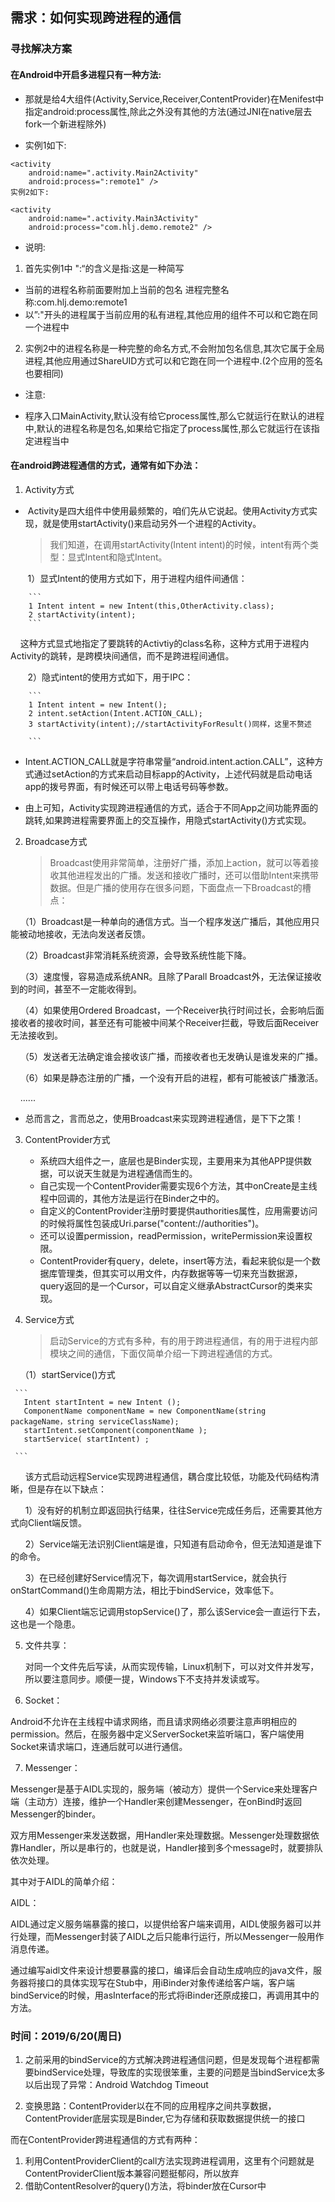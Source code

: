 
## 需求：如何实现跨进程的通信
### 寻找解决方案


#### 在Android中开启多进程只有一种方法:

* 那就是给4大组件(Activity,Service,Receiver,ContentProvider)在Menifest中指定android:process属性,除此之外没有其他的方法(通过JNI在native层去fork一个新进程除外)

* 实例1如下:

```
<activity
    android:name=".activity.Main2Activity"
    android:process=":remote1" />
实例2如下:

<activity
    android:name=".activity.Main3Activity"
    android:process="com.hlj.demo.remote2" />

```
* 说明:
1. 首先实例1中 ":“的含义是指:这是一种简写
+ 当前的进程名称前面要附加上当前的包名 进程完整名称:com.hlj.demo:remote1
+ 以”:"开头的进程属于当前应用的私有进程,其他应用的组件不可以和它跑在同一个进程中
2. 实例2中的进程名称是一种完整的命名方式,不会附加包名信息,其次它属于全局进程,其他应用通过ShareUID方式可以和它跑在同一个进程中.(2个应用的签名也要相同)

* 注意:

+ 程序入口MainActivity,默认没有给它process属性,那么它就运行在默认的进程中,默认的进程名称是包名,如果给它指定了process属性,那么它就运行在该指定进程当中

#### 在android跨进程通信的方式，通常有如下办法：

1. Activity方式

*  Activity是四大组件中使用最频繁的，咱们先从它说起。使用Activity方式实现，就是使用startActivity()来启动另外一个进程的Activity。

    > 我们知道，在调用startActivity(Intent intent)的时候，intent有两个类型：显式Intent和隐式Intent。

       1）显式Intent的使用方式如下，用于进程内组件间通信：

        ```
        1 Intent intent = new Intent(this,OtherActivity.class);
        2 startActivity(intent);
        ```
   
       这种方式显式地指定了要跳转的Activtiy的class名称，这种方式用于进程内Activity的跳转，是跨模块间通信，而不是跨进程间通信。

       2）隐式intent的使用方式如下，用于IPC：

        ```
        1 Intent intent = new Intent();
        2 intent.setAction(Intent.ACTION_CALL);
        3 startActivity(intent);//startActivityForResult()同样，这里不赘述

        ```

   * Intent.ACTION_CALL就是字符串常量“android.intent.action.CALL”，这种方式通过setAction的方式来启动目标app的Activity，上述代码就是启动电话app的拨号界面，有时候还可以带上电话号码等参数。

   * 由上可知，Activity实现跨进程通信的方式，适合于不同App之间功能界面的跳转,如果跨进程需要界面上的交互操作，用隐式startActivity()方式实现。


2. Broadcase方式

    >  Broadcast使用非常简单，注册好广播，添加上action，就可以等着接收其他进程发出的广播。发送和接收广播时，还可以借助Intent来携带数据。但是广播的使用存在很多问题，下面盘点一下Broadcast的槽点：

    （1）Broadcast是一种单向的通信方式。当一个程序发送广播后，其他应用只能被动地接收，无法向发送者反馈。

    （2）Broadcast非常消耗系统资源，会导致系统性能下降。

    （3）速度慢，容易造成系统ANR。且除了Parall Broadcast外，无法保证接收到的时间，甚至不一定能收得到。

    （4）如果使用Ordered Broadcast，一个Receiver执行时间过长，会影响后面接收者的接收时间，甚至还有可能被中间某个Receiver拦截，导致后面Receiver无法接收到。

    （5）发送者无法确定谁会接收该广播，而接收者也无发确认是谁发来的广播。

    （6）如果是静态注册的广播，一个没有开启的进程，都有可能被该广播激活。

     ......

   * 总而言之，言而总之，使用Broadcast来实现跨进程通信，是下下之策！

3. ContentProvider方式

    + 系统四大组件之一，底层也是Binder实现，主要用来为其他APP提供数据，可以说天生就是为进程通信而生的。
    + 自己实现一个ContentProvider需要实现6个方法，其中onCreate是主线程中回调的，其他方法是运行在Binder之中的。
    + 自定义的ContentProvider注册时要提供authorities属性，应用需要访问的时候将属性包装成Uri.parse("content://authorities")。
    + 还可以设置permission，readPermission，writePermission来设置权限。
    + ContentProvider有query，delete，insert等方法，看起来貌似是一个数据库管理类，但其实可以用文件，内存数据等等一切来充当数据源，query返回的是一个Cursor，可以自定义继承AbstractCursor的类来实现。



4. Service方式

    > 启动Service的方式有多种，有的用于跨进程通信，有的用于进程内部模块之间的通信，下面仅简单介绍一下跨进程通信的方式。

    （1）startService()方式

     ```
       Intent startIntent = new Intent ();
       ComponentName componentName = new ComponentName(string packageName，string serviceClassName);
       startIntent.setComponent(componentName );
       startService( startIntent) ;

     ```

      该方式启动远程Service实现跨进程通信，耦合度比较低，功能及代码结构清晰，但是存在以下缺点：

      1）没有好的机制立即返回执行结果，往往Service完成任务后，还需要其他方式向Client端反馈。

      2）Service端无法识别Client端是谁，只知道有启动命令，但无法知道是谁下的命令。

      3）在已经创建好Service情况下，每次调用startService，就会执行onStartCommand()生命周期方法，相比于bindService，效率低下。

      4）如果Client端忘记调用stopService()了，那么该Service会一直运行下去，这也是一个隐患。


5. 文件共享：

   对同一个文件先后写读，从而实现传输，Linux机制下，可以对文件并发写，所以要注意同步。顺便一提，Windows下不支持并发读或写。


6. Socket：

  Android不允许在主线程中请求网络，而且请求网络必须要注意声明相应的permission。然后，在服务器中定义ServerSocket来监听端口，客户端使用Socket来请求端口，连通后就可以进行通信。



7. Messenger：

Messenger是基于AIDL实现的，服务端（被动方）提供一个Service来处理客户端（主动方）连接，维护一个Handler来创建Messenger，在onBind时返回Messenger的binder。

双方用Messenger来发送数据，用Handler来处理数据。Messenger处理数据依靠Handler，所以是串行的，也就是说，Handler接到多个message时，就要排队依次处理。

其中对于AIDL的简单介绍：

AIDL：

AIDL通过定义服务端暴露的接口，以提供给客户端来调用，AIDL使服务器可以并行处理，而Messenger封装了AIDL之后只能串行运行，所以Messenger一般用作消息传递。

通过编写aidl文件来设计想要暴露的接口，编译后会自动生成响应的java文件，服务器将接口的具体实现写在Stub中，用iBinder对象传递给客户端，客户端bindService的时候，用asInterface的形式将iBinder还原成接口，再调用其中的方法。




### 时间：2019/6/20(周日)

1. 之前采用的bindService的方式解决跨进程通信问题，但是发现每个进程都需要bindService处理，导致库的实现很笨重，主要的问题是当bindService太多以后出现了异常：Android Watchdog Timeout

2. 变换思路：ContentProvider以在不同的应用程序之间共享数据，ContentProvider底层实现是Binder,它为存储和获取数据提供统一的接口

而在ContentProvider跨进程通信的方式有两种：

1. 利用ContentProviderClient的call方法实现跨进程调用，这里有个问题就是ContentProviderClient版本兼容问题挺郁闷，所以放弃
2. 借助ContentResolver的query()方法，将binder放在Cursor中